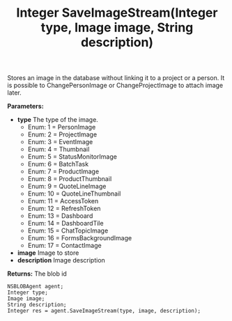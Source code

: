 ﻿---
uid: crmscript_ref_NSBLOBAgent_SaveImageStream
title: Integer SaveImageStream(Integer type, Image image, String description)
intellisense: NSBLOBAgent.SaveImageStream
keywords: NSBLOBAgent, SaveImageStream
so.topic: reference
---

Stores an image in the database without linking it to a project or a person. It is possible to ChangePersonImage or ChangeProjectImage to attach image later.

**Parameters:**
 - **type** The type of the image.
     - Enum: 1 = PersonImage 
     - Enum: 2 = ProjectImage 
     - Enum: 3 = EventImage 
     - Enum: 4 = Thumbnail 
     - Enum: 5 = StatusMonitorImage 
     - Enum: 6 = BatchTask 
     - Enum: 7 = ProductImage 
     - Enum: 8 = ProductThumbnail 
     - Enum: 9 = QuoteLineImage 
     - Enum: 10 = QuoteLineThumbnail 
     - Enum: 11 = AccessToken 
     - Enum: 12 = RefreshToken 
     - Enum: 13 = Dashboard 
     - Enum: 14 = DashboardTile 
     - Enum: 15 = ChatTopicImage 
     - Enum: 16 = FormsBackgroundImage 
     - Enum: 17 = ContactImage 
 - **image** Image to store
 - **description** Image description

**Returns:** The blob id

```crmscript
NSBLOBAgent agent;
Integer type;
Image image;
String description;
Integer res = agent.SaveImageStream(type, image, description);
```

